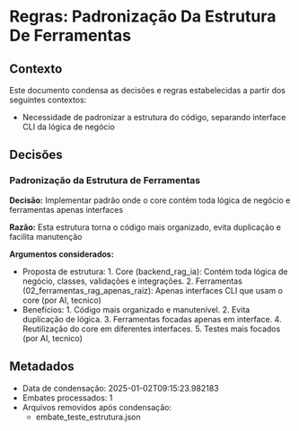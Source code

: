 # Regras: Padronização Da Estrutura De Ferramentas

## Contexto

Este documento condensa as decisões e regras estabelecidas a partir dos seguintes contextos:

- Necessidade de padronizar a estrutura do código, separando interface CLI da lógica de negócio

## Decisões

### Padronização da Estrutura de Ferramentas

**Decisão:** Implementar padrão onde o core contém toda lógica de negócio e ferramentas apenas interfaces

**Razão:** Esta estrutura torna o código mais organizado, evita duplicação e facilita manutenção

**Argumentos considerados:**

- Proposta de estrutura: 1. Core (backend_rag_ia): Contém toda lógica de negócio, classes, validações e integrações. 2. Ferramentas (02_ferramentas_rag_apenas_raiz): Apenas interfaces CLI que usam o core (por AI, tecnico)
- Benefícios: 1. Código mais organizado e manutenível. 2. Evita duplicação de lógica. 3. Ferramentas focadas apenas em interface. 4. Reutilização do core em diferentes interfaces. 5. Testes mais focados (por AI, tecnico)


## Metadados

- Data de condensação: 2025-01-02T09:15:23.982183
- Embates processados: 1
- Arquivos removidos após condensação:
  - embate_teste_estrutura.json
